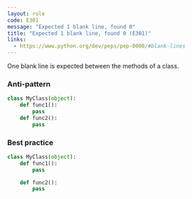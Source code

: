 ```yaml
---
layout: rule
code: E301
message: "Expected 1 blank line, found 0"
title: "Expected 1 blank line, found 0 (E301)"
links:
  - https://www.python.org/dev/peps/pep-0008/#blank-lines
---
```


One blank line is expected between the methods of a class.

### Anti-pattern

```python
class MyClass(object):
    def func1():
        pass
    def func2():
        pass
```

### Best practice

```python
class MyClass(object):
    def func1():
        pass

    def func2():
        pass
```

